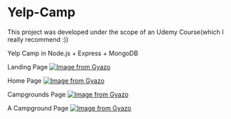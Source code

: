 # Yelp-Camp

This project was developed under the scope of an Udemy Course(which I really recommend :))

Yelp Camp in Node.js + Express + MongoDB

Landing Page
[![Image from Gyazo](https://i.gyazo.com/0ea36720880a2cb54ebe05642c145626.jpg)](https://gyazo.com/0ea36720880a2cb54ebe05642c145626)

Home Page
[![Image from Gyazo](https://i.gyazo.com/5c888d57e82384640b23f2e559873559.png)](https://gyazo.com/5c888d57e82384640b23f2e559873559)

Campgrounds Page
[![Image from Gyazo](https://i.gyazo.com/963bcd5a7ee385f28839871aeae72610.png)](https://gyazo.com/963bcd5a7ee385f28839871aeae72610)

A Campground Page
[![Image from Gyazo](https://i.gyazo.com/51b6c7e0e27977d051b81853b0c68a95.png)](https://gyazo.com/51b6c7e0e27977d051b81853b0c68a95)

